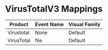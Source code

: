 # VirusTotalV3 Mappings
|Product|Event Name|Visual Family|
|-------|----------|-------------|
|Virustotal|None|Default|
|VirusTotal|file|Default|
